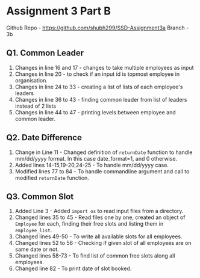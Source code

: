 # Assignment 3 Part B
Github Repo - https://github.com/shubh299/SSD-Assignment3a
Branch - 3b

## Q1. Common Leader
1. Changes in line 16 and 17 - changes to take multiple employees as input
2. Changes in line 20 -  to check if an input id is topmost employee in organisation.
3. Changes in line 24 to 33 - creating a list of lists of each employee's leaders
4. Changes in line 36 to 43 - finding common leader from list of leaders instead of 2 lists
5. Changes in line 44 to 47 - printing levels between employee and common leader.

## Q2. Date Difference
1. Change in Line 11 - Changed definition of `returnDate` function to handle mm/dd/yyyy format. In this case date_format=1, and 0 otherwise.
2. Added lines 14-15,19-20,24-25 - To handle mm/dd/yyyy case.
3. Modified lines 77 to 84 - To handle commandline argument and call to modified `returnDate` function.

## Q3. Common Slot
1. Added Line 3 - Added `import os` to read input files from a directory.
2. Changed lines 35 to 45 - Read files one by one, created an object of `Employee` for each, finding their free slots and listing them in `employee_list`.
3. Changed lines 49-50 - To write all available slots for all employees.
4. Changed lines 52 to 56 - Checking if given slot of all employees are on same date or not.
5. Changed lines 58-73 - To find list of common free slots along all employees.
6. Changed line 82 - To print date of slot booked.
